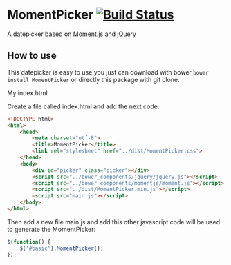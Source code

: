 MomentPicker [![Build Status](https://travis-ci.org/coma/MomentPicker.png?branch=master)](https://travis-ci.org/coma/MomentPicker)
============

A datepicker based on Moment.js and jQuery

How to use
----------

This datepicker is easy to use you just can download with bower ```bower install MomentPicker``` or directly this package with git clone.

My index.html

Create a file called index.html and add the next code:
```html
<!DOCTYPE html>
<html>
    <head>
        <meta charset="utf-8">
        <title>MomentPicker</title>
        <link rel="stylesheet" href="../dist/MomentPicker.css">
    </head>
    <body>
        <div id="picker" class="picker"></div>
        <script src="../bower_components/jquery/jquery.js"></script>
        <script src="../bower_components/momentjs/moment.js"></script>
        <script src="../dist/MomentPicker.min.js"></script>
        <script src="main.js"></script>
    </body>
</html>
```

Then add a new file main.js and add this other javascript code will be used to generate the MomentPicker:
```javascript
$(function() {
    $('#basic').MomentPicker();
});
```

